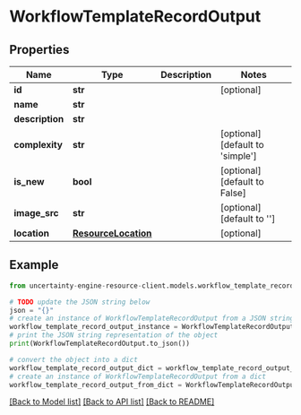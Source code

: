 # WorkflowTemplateRecordOutput


## Properties

Name | Type | Description | Notes
------------ | ------------- | ------------- | -------------
**id** | **str** |  | [optional] 
**name** | **str** |  | 
**description** | **str** |  | 
**complexity** | **str** |  | [optional] [default to 'simple']
**is_new** | **bool** |  | [optional] [default to False]
**image_src** | **str** |  | [optional] [default to '']
**location** | [**ResourceLocation**](ResourceLocation.md) |  | [optional] 

## Example

```python
from uncertainty-engine-resource-client.models.workflow_template_record_output import WorkflowTemplateRecordOutput

# TODO update the JSON string below
json = "{}"
# create an instance of WorkflowTemplateRecordOutput from a JSON string
workflow_template_record_output_instance = WorkflowTemplateRecordOutput.from_json(json)
# print the JSON string representation of the object
print(WorkflowTemplateRecordOutput.to_json())

# convert the object into a dict
workflow_template_record_output_dict = workflow_template_record_output_instance.to_dict()
# create an instance of WorkflowTemplateRecordOutput from a dict
workflow_template_record_output_from_dict = WorkflowTemplateRecordOutput.from_dict(workflow_template_record_output_dict)
```
[[Back to Model list]](../README.md#documentation-for-models) [[Back to API list]](../README.md#documentation-for-api-endpoints) [[Back to README]](../README.md)


